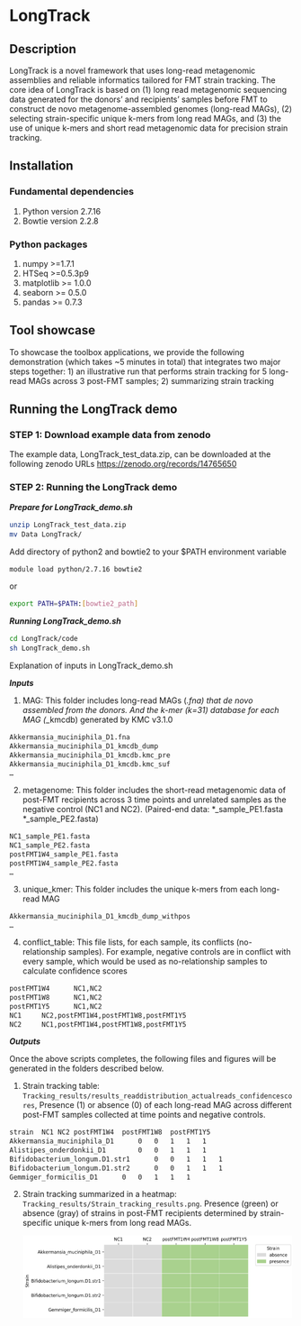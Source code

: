 # LongTrack
## Description
LongTrack is a novel framework that uses long-read metagenomic assemblies and reliable informatics tailored for FMT strain tracking. The core idea of LongTrack is based on (1) long read metagenomic sequencing data generated for the donors’ and recipients’ samples before FMT to construct de novo metagenome-assembled genomes (long-read MAGs), (2) selecting strain-specific unique k-mers from long read MAGs, and (3) the use of unique k-mers and short read metagenomic data for precision strain tracking. 
 
## Installation
### Fundamental dependencies
1.  Python version 2.7.16
2.  Bowtie version 2.2.8

### Python packages
1.  numpy >=1.7.1
2.  HTSeq  >=0.5.3p9
3.  matplotlib >= 1.0.0
4.  seaborn >= 0.5.0
5.  pandas >= 0.7.3

 
## Tool showcase
To showcase the toolbox applications, we provide the following demonstration (which takes ~5 minutes in total) that integrates two major steps together: 1) an illustrative run that performs strain tracking for 5 long-read MAGs across 3 post-FMT samples; 2) summarizing strain tracking 
 

## Running the LongTrack demo

### STEP 1: Download example data from zenodo

  The example data, LongTrack_test_data.zip, can be downloaded at the following zenodo URLs https://zenodo.org/records/14765650 

### STEP 2: Running the LongTrack demo

***Prepare for LongTrack_demo.sh***
```sh
unzip LongTrack_test_data.zip
mv Data LongTrack/
```

Add directory of python2 and bowtie2 to your $PATH environment variable
```sh
module load python/2.7.16 bowtie2
```
or
```sh
export PATH=$PATH:[bowtie2_path]
```

***Running LongTrack_demo.sh***
```sh
cd LongTrack/code
sh LongTrack_demo.sh
```
   	
Explanation of inputs in LongTrack_demo.sh
 
***Inputs***
  1.	MAG:  This folder includes long-read MAGs (*.fna) that de novo assembled from the donors. And the k-mer (k=31) database for each MAG (*_kmcdb) generated by KMC v3.1.0
 
    Akkermansia_muciniphila_D1.fna
    Akkermansia_muciniphila_D1_kmcdb_dump
    Akkermansia_muciniphila_D1_kmcdb.kmc_pre
    Akkermansia_muciniphila_D1_kmcdb.kmc_suf
    …
 
   
  2.	metagenome: This folder includes the short-read metagenomic data of post-FMT recipients across 3 time points and unrelated samples as the negative control (NC1 and NC2). (Paired-end data: *_sample_PE1.fasta *_sample_PE2.fasta)
     
    NC1_sample_PE1.fasta
    NC1_sample_PE2.fasta
    postFMT1W4_sample_PE1.fasta
    postFMT1W4_sample_PE2.fasta
    …
 
   3.	unique_kmer: This folder includes the unique k-mers from each long-read MAG

    Akkermansia_muciniphila_D1_kmcdb_dump_withpos
    …
    
   4.	conflict_table: This file lists, for each sample, its conflicts (no-relationship samples). For example, negative controls are in conflict with every sample, which would be used as no-relationship samples to calculate confidence scores
 
    postFMT1W4  	NC1,NC2
    postFMT1W8  	NC1,NC2
    postFMT1Y5  	NC1,NC2
    NC1 	NC2,postFMT1W4,postFMT1W8,postFMT1Y5
    NC2 	NC1,postFMT1W4,postFMT1W8,postFMT1Y5
       	
***Outputs***
 
  Once the above scripts completes, the following files and figures will be generated in the folders described below. 

1. Strain tracking table: `Tracking_results/results_readdistribution_actualreads_confidencescores`, Presence (1) or absence (0) of each long-read MAG across different post-FMT samples collected at time points and negative controls.

```
strain	NC1	NC2	postFMT1W4	postFMT1W8	postFMT1Y5
Akkermansia_muciniphila_D1  	0	0	1	1	1
Alistipes_onderdonkii_D1    	0	0	1	1	1
Bifidobacterium_longum.D1.str1    	0	0	1	1	1
Bifidobacterium_longum.D1.str2   	0	0	1	1	1
Gemmiger_formicilis_D1  	0	0	1	1	1
```

2. Strain tracking summarized in a heatmap: `Tracking_results/Strain_tracking_results.png`. Presence (green) or absence (gray) of strains in post-FMT recipients determined by strain-specific unique k-mers from long read MAGs.

      <p align="center">
        <img src="/docs/figures/strain_tracking_results.png" alt="" width="500"/>
      </p>


